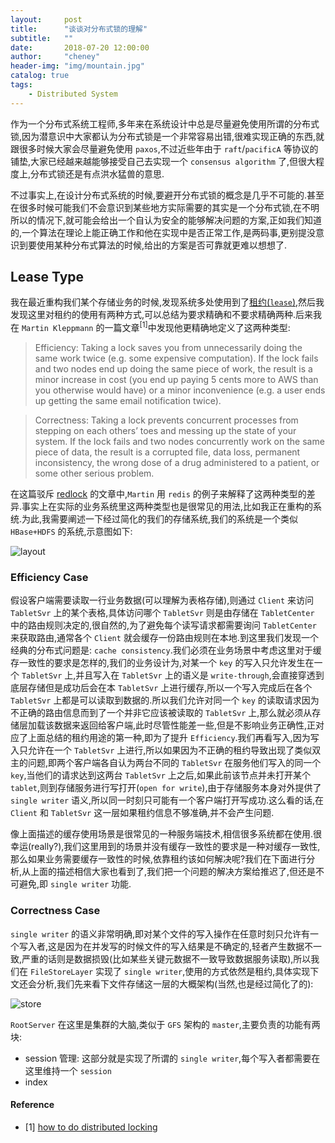 ```yaml
---
layout:     post
title:      "谈谈对分布式锁的理解"
subtitle:   ""
date:       2018-07-20 12:00:00
author:     "cheney"
header-img: "img/mountain.jpg"
catalog: true
tags:
    - Distributed System
---
```


作为一个分布式系统工程师,多年来在系统设计中总是尽量避免使用所谓的分布式锁,因为潜意识中大家都认为分布式锁是一个非常容易出错,很难实现正确的东西,就跟很多时候大家会尽量避免使用 `paxos`,不过近些年由于 `raft`/`pacificA` 等协议的铺垫,大家已经越来越能够接受自己去实现一个 `consensus algorithm` 了,但很大程度上,分布式锁还是有点洪水猛兽的意思.

不过事实上,在设计分布式系统的时候,要避开分布式锁的概念是几乎不可能的.甚至在很多时候可能我们不会意识到某些地方实际需要的其实是一个分布式锁,在不明所以的情况下,就可能会给出一个自认为安全的能够解决问题的方案,正如我们知道的,一个算法在理论上能正确工作和他在实现中是否正常工作,是两码事,更别提没意识到要使用某种分布式算法的时候,给出的方案是否可靠就更难以想想了.

##  Lease Type
我在最近重构我们某个存储业务的时候,发现系统多处使用到了[租约(`lease`)](https://www.semanticscholar.org/paper/Leases%3A-An-Efficient-Fault-Tolerant-Mechanism-for-Gray-Cheriton/148ec401da7d5859a9488c0f9a34200de71cc824),然后我发现这里对租约的使用有两种方式,可以总结为要求精确和不要求精确两种.后来我在 `Martin Kleppmann` 的一篇文章<sup>[1]</sup>中发现他更精确地定义了这两种类型:

> Efficiency: Taking a lock saves you from unnecessarily doing the same work twice (e.g. some expensive computation). If the lock fails and two nodes end up doing the same piece of work, the result is a minor increase in cost (you end up paying 5 cents more to AWS than you otherwise would have) or a minor inconvenience (e.g. a user ends up getting the same email notification twice).

> Correctness: Taking a lock prevents concurrent processes from stepping on each others’ toes and messing up the state of your system. If the lock fails and two nodes concurrently work on the same piece of data, the result is a corrupted file, data loss, permanent inconsistency, the wrong dose of a drug administered to a patient, or some other serious problem.

在这篇驳斥 [redlock](https://redis.io/topics/distlock) 的文章中,`Martin` 用 `redis` 的例子来解释了这两种类型的差异.事实上在实际的业务系统里这两种类型也是很常见的用法,比如我正在重构的系统.为此,我需要阐述一下经过简化的我们的存储系统,我们的系统是一个类似 `HBase+HDFS` 的系统,示意图如下:

![layout](https://note.youdao.com/yws/api/personal/file/WEBde5711bfdbe7bc80a3d1370546d6769b?method=download&shareKey=4c8bdfad8a8746ccc067a1632b7ed32f)

### Efficiency Case
假设客户端需要读取一行业务数据(可以理解为表格存储),则通过 `Client` 来访问 `TabletSvr` 上的某个表格,具体访问哪个 `TabletSvr` 则是由存储在 `TabletCenter` 中的路由规则决定的,很自然的,为了避免每个读写请求都需要询问 `TabletCenter` 来获取路由,通常各个 `Client` 就会缓存一份路由规则在本地.到这里我们发现一个经典的分布式问题是: `cache consistency`.我们必须在业务场景中考虑这里对于缓存一致性的要求是怎样的,我们的业务设计为,对某一个 `key` 的写入只允许发生在一个 `TabletSvr` 上,并且写入在 `TabletSvr` 上的语义是 `write-through`,会直接穿透到底层存储但是成功后会在本 `TabletSvr` 上进行缓存,所以一个写入完成后在各个 `TabletSvr` 上都是可以读取到数据的.所以我们允许对同一个 `key` 的读取请求因为不正确的路由信息而到了一个并非它应该被读取的 `TabletSvr` 上,那么就必须从存储层加载该数据来返回给客户端,此时尽管性能差一些,但是不影响业务正确性,正对应了上面总结的租约用途的第一种,即为了提升 `Efficiency`.我们再看写入,因为写入只允许在一个 `TabletSvr` 上进行,所以如果因为不正确的租约导致出现了类似双主的问题,即两个客户端各自认为两台不同的 `TabletSvr` 在服务他们写入的同一个 `key`,当他们的请求达到这两台 `TabletSvr` 上之后,如果此前该节点并未打开某个 `tablet`,则到存储服务进行写打开(`open for write`),由于存储服务本身对外提供了 `single writer` 语义,所以同一时刻只可能有一个客户端打开写成功.这么看的话,在 `Client` 和 `TabletSvr` 这一层如果租约信息不够准确,并不会产生问题.

像上面描述的缓存使用场景是很常见的一种服务端技术,相信很多系统都在使用.很幸运(really?),我们这里用到的场景并没有缓存一致性的要求是一种对缓存一致性,那么如果业务需要缓存一致性的时候,依靠租约该如何解决呢?我们在下面进行分析,从上面的描述相信大家也看到了,我们把一个问题的解决方案给推迟了,但还是不可避免,即 `single writer` 功能.

### Correctness Case
`single writer` 的语义非常明确,即对某个文件的写入操作在任意时刻只允许有一个写入者,这是因为在并发写的时候文件的写入结果是不确定的,轻者产生数据不一致,严重的话则是数据损毁(比如某些关键元数据不一致导致数据服务读取),所以我们在 `FileStoreLayer` 实现了 `single writer`,使用的方式依然是租约,具体实现下文还会分析,我们先来看下文件存储这一层的大概架构(当然,也是经过简化了的):

![store](https://note.youdao.com/yws/api/personal/file/WEB0452aee7e3ddf4d0ce2c416b9565e9cb?method=download&shareKey=6cba6cd664a64ac1ed4d94bbe4c955b1)

`RootServer` 在这里是集群的大脑,类似于 `GFS` 架构的 `master`,主要负责的功能有两块:
- session 管理: 这部分就是实现了所谓的 `single writer`,每个写入者都需要在这里维持一个 `session`  
- index

#### Reference
- [1] [how to do distributed locking](https://martin.kleppmann.com/2016/02/08/how-to-do-distributed-locking.html)

